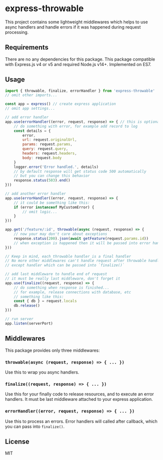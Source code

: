 express-throwable
=================

This project contains some lightweight middlewares which helps
to use async handlers and handle errors if it was happened during
request processing.

Requirements
------------

There are no any dependencies for this package. This package compatible
with Express.js v4 or v5 and required Node.js v14+. Implemented on ES7.

Usage
-----

```js
import { throwable, finalize, errorHandler } from 'express-throwable'
// omit other imports...

const app = express() // create express application
// omit app settings...

// add error handler
app.use(errorHandler((error, request, response) => { // this is optional
    // do something with error, for example add record to log
    const details = {
        error,
        url: request.originalUrl,
        params: request.params,
        query: request.query,
        headers: request.headers,
        body: request.body
    }
    logger.error('Error handled.', details)
    // by default response will get status code 500 automatically
    // but you can change this behavior
    response.status(503).end()
}))

// add another error handler
app.use(errorHandler((error, request, response) => {
    // it could be something like this:
    if (error instanceof MyCustomError) {
        // omit logic...
    }
}))

app.get('/feature/:id', throwable(async (request, response) => {
    // now your may don't care about exceptions
    response.status(200).json(await getFeature(request.params.id))
    // when exception is happened then it will be passed into error handlers
}))

// Keep in mind, each throwable handler is a final handler
// No more other middlewares can't handle request after throwable handler,
// except handler which can be passed into `finalize()`

// add last middleware to handle end of request
// it must be really last middleware, don't forget it
app.use(finalize((request, response) => {
    // do something when response is finished...
    // for example, release connections with database, etc
    // something like this:
    const { db } = request.locals
    db.release()
}))

// run server
app.listen(serverPort)
```

Middlewares
-----------

This package provides only three middlewares:

### `throwable(async (request, response) => { ... })`
Use this to wrap you async handlers.

### `finalize((request, response) => { ... })`
Use this for your finally code to release resources, and to execute an error handlers.
It must be last middleware attached to your express application.

### `errorHandler((error, request, response) => { ... })`
Use this to process an errors. Error handlers will called after callback,
which you can pass into `finalize()`.

License
-------

MIT
